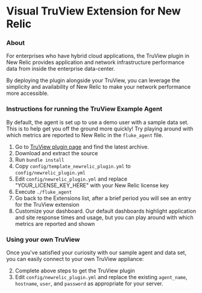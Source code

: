 Visual TruView Extension for New Relic
=================

### About
For enterprises who have hybrid cloud applications, the TruView plugin in New Relic provides application and network infrastructure performance data from inside the enterprise data-center.

By deploying the plugin alongside your TruView, you can leverage the simplicity and availability of New Relic to make your network performance more accessible.

### Instructions for running the TruView Example Agent

By default, the agent is set up to use a demo user with a sample data set. This is to help get you off the ground more quickly! Try playing around with which metrics are reported to New Relic in the `fluke_agent` file.

1. Go to <a href="https://github.com/FlukeNetworks/flukenetworks_truview_plugin" target="_blank">TruView plugin page</a> and find the latest archive.
1. Download and extract the source
1. Run `bundle install`
1. Copy `config/template_newrelic_plugin.yml` to `config/newrelic_plugin.yml`
1. Edit `config/newrelic_plugin.yml` and replace "YOUR_LICENSE_KEY_HERE" with your New Relic license key
1. Execute `./fluke_agent`
1. Go back to the Extensions list, after a brief period you will see an entry for the TruView extension
1. Customize your dashboard. Our default dashboards highlight application and site response times and usage, but you can play around with which metrics are reported and shown

### Using your own TruView

Once you've satisfied your curiosity with our sample agent and data set, you can easily connect to your own TruView appliance:

2. Complete above steps to get the TruView plugin
2. Edit `config/newrelic_plugin.yml` and replace the existing `agent_name`, `hostname`, `user`, and `password` as appropriate for your server.
